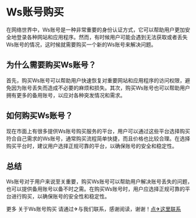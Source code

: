 # Ws账号购买

在网络世界中，Ws账号是一种非常重要的身份认证方式，它可以帮助用户更加安全地登录各种网站和应用程序。然而，有时候用户可能会遇到无法获取或者丢失Ws账号的情况，这时候就需要购买一个新的Ws账号来解决问题。

## 为什么需要购买Ws账号？

首先，购买Ws账号可以帮助用户快速恢复对重要网站和应用程序的访问权限，避免因为账号丢失而造成不必要的麻烦和损失。其次，购买Ws账号也可以帮助用户拥有更多的备用账号，以应对各种突发情况和需求。

## 如何购买Ws账号？

现在市面上有很多提供Ws账号购买服务的平台，用户可以通过这些平台选择购买符合自己需求的Ws账号，通常购买流程简单快捷，而且价格也比较合理。在选择购买平台时，建议用户选择正规可靠的平台，以确保账号的安全和稳定性。

## 总结

Ws账号对于用户来说至关重要，购买Ws账号可以帮助用户解决账号丢失的问题，也可以提供备用账号以备不时之需。在购买Ws账号时，用户应选择正规可靠的平台进行购买，以确保账号的安全性和稳定性。

更多 关于Ws账号购买 请通过✈与我们联系，感谢阅读，谢谢！[点✈这里联系](https://t.me/gngwzh)
